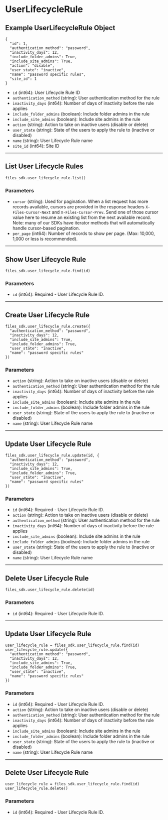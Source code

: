 # UserLifecycleRule

## Example UserLifecycleRule Object

```
{
  "id": 1,
  "authentication_method": "password",
  "inactivity_days": 12,
  "include_folder_admins": True,
  "include_site_admins": True,
  "action": "disable",
  "user_state": "inactive",
  "name": "password specific rules",
  "site_id": 1
}
```

* `id` (int64): User Lifecycle Rule ID
* `authentication_method` (string): User authentication method for the rule
* `inactivity_days` (int64): Number of days of inactivity before the rule applies
* `include_folder_admins` (boolean): Include folder admins in the rule
* `include_site_admins` (boolean): Include site admins in the rule
* `action` (string): Action to take on inactive users (disable or delete)
* `user_state` (string): State of the users to apply the rule to (inactive or disabled)
* `name` (string): User Lifecycle Rule name
* `site_id` (int64): Site ID


---

## List User Lifecycle Rules

```
files_sdk.user_lifecycle_rule.list()
```

### Parameters

* `cursor` (string): Used for pagination.  When a list request has more records available, cursors are provided in the response headers `X-Files-Cursor-Next` and `X-Files-Cursor-Prev`.  Send one of those cursor value here to resume an existing list from the next available record.  Note: many of our SDKs have iterator methods that will automatically handle cursor-based pagination.
* `per_page` (int64): Number of records to show per page.  (Max: 10,000, 1,000 or less is recommended).


---

## Show User Lifecycle Rule

```
files_sdk.user_lifecycle_rule.find(id)
```

### Parameters

* `id` (int64): Required - User Lifecycle Rule ID.


---

## Create User Lifecycle Rule

```
files_sdk.user_lifecycle_rule.create({
  "authentication_method": "password",
  "inactivity_days": 12,
  "include_site_admins": True,
  "include_folder_admins": True,
  "user_state": "inactive",
  "name": "password specific rules"
})
```

### Parameters

* `action` (string): Action to take on inactive users (disable or delete)
* `authentication_method` (string): User authentication method for the rule
* `inactivity_days` (int64): Number of days of inactivity before the rule applies
* `include_site_admins` (boolean): Include site admins in the rule
* `include_folder_admins` (boolean): Include folder admins in the rule
* `user_state` (string): State of the users to apply the rule to (inactive or disabled)
* `name` (string): User Lifecycle Rule name


---

## Update User Lifecycle Rule

```
files_sdk.user_lifecycle_rule.update(id, {
  "authentication_method": "password",
  "inactivity_days": 12,
  "include_site_admins": True,
  "include_folder_admins": True,
  "user_state": "inactive",
  "name": "password specific rules"
})
```

### Parameters

* `id` (int64): Required - User Lifecycle Rule ID.
* `action` (string): Action to take on inactive users (disable or delete)
* `authentication_method` (string): User authentication method for the rule
* `inactivity_days` (int64): Number of days of inactivity before the rule applies
* `include_site_admins` (boolean): Include site admins in the rule
* `include_folder_admins` (boolean): Include folder admins in the rule
* `user_state` (string): State of the users to apply the rule to (inactive or disabled)
* `name` (string): User Lifecycle Rule name


---

## Delete User Lifecycle Rule

```
files_sdk.user_lifecycle_rule.delete(id)
```

### Parameters

* `id` (int64): Required - User Lifecycle Rule ID.


---

## Update User Lifecycle Rule

```
user_lifecycle_rule = files_sdk.user_lifecycle_rule.find(id)
user_lifecycle_rule.update({
  "authentication_method": "password",
  "inactivity_days": 12,
  "include_site_admins": True,
  "include_folder_admins": True,
  "user_state": "inactive",
  "name": "password specific rules"
})
```

### Parameters

* `id` (int64): Required - User Lifecycle Rule ID.
* `action` (string): Action to take on inactive users (disable or delete)
* `authentication_method` (string): User authentication method for the rule
* `inactivity_days` (int64): Number of days of inactivity before the rule applies
* `include_site_admins` (boolean): Include site admins in the rule
* `include_folder_admins` (boolean): Include folder admins in the rule
* `user_state` (string): State of the users to apply the rule to (inactive or disabled)
* `name` (string): User Lifecycle Rule name


---

## Delete User Lifecycle Rule

```
user_lifecycle_rule = files_sdk.user_lifecycle_rule.find(id)
user_lifecycle_rule.delete()
```

### Parameters

* `id` (int64): Required - User Lifecycle Rule ID.
